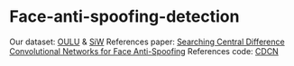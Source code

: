 # Face-anti-spoofing-detection
Our dataset: [OULU](https://sites.google.com/site/oulunpudatabase/) & [SiW](http://cvlab.cse.msu.edu/siw-spoof-in-the-wild-database.html)
References paper: [Searching Central Difference Convolutional Networks for Face Anti-Spoofing](https://arxiv.org/abs/2003.04092?utm_source=canva&utm_medium=iframely)
References code: [CDCN](https://github.com/ZitongYu/CDCN.git)
